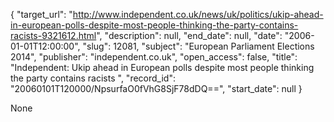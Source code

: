{
  "target_url": "http://www.independent.co.uk/news/uk/politics/ukip-ahead-in-european-polls-despite-most-people-thinking-the-party-contains-racists-9321612.html", 
  "description": null, 
  "end_date": null, 
  "date": "2006-01-01T12:00:00", 
  "slug": 12081, 
  "subject": "European Parliament Elections 2014", 
  "publisher": "independent.co.uk", 
  "open_access": false, 
  "title": "Independent:  Ukip ahead in European polls despite most people thinking the party contains racists ", 
  "record_id": "20060101T120000/NpsurfaO0fVhG8SjF78dDQ==", 
  "start_date": null
}

None